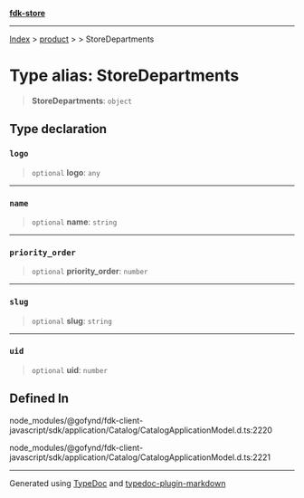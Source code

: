 [**fdk-store**](../../../README.md)
***

[Index](../../../API.md) > [product](../../README.md) > [<internal>](../README.md) > StoreDepartments

# Type alias: StoreDepartments

> **StoreDepartments**: `object`

## Type declaration

### `logo`

> `optional` **logo**: `any`

***

### `name`

> `optional` **name**: `string`

***

### `priority_order`

> `optional` **priority\_order**: `number`

***

### `slug`

> `optional` **slug**: `string`

***

### `uid`

> `optional` **uid**: `number`

## Defined In

node\_modules/@gofynd/fdk-client-javascript/sdk/application/Catalog/CatalogApplicationModel.d.ts:2220

node\_modules/@gofynd/fdk-client-javascript/sdk/application/Catalog/CatalogApplicationModel.d.ts:2221

***
Generated using [TypeDoc](https://typedoc.org/) and [typedoc-plugin-markdown](https://www.npmjs.com/package/typedoc-plugin-markdown)
